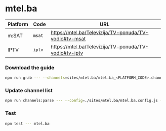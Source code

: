 # mtel.ba

| Platform | Code   | URL                                                   |
| -------- | ------ | ----------------------------------------------------- |
| m:SAT    | `msat` | https://mtel.ba/Televizija/TV-ponuda/TV-vodic#tv-msat |
| IPTV     | `iptv` | https://mtel.ba/Televizija/TV-ponuda/TV-vodic#tv-iptv |

### Download the guide

```sh
npm run grab --- --channels=sites/mtel.ba/mtel.ba_<PLATFORM_CODE>.channels.xml
```

### Update channel list

```sh
npm run channels:parse --- --config=./sites/mtel.ba/mtel.ba.config.js --output=./sites/mtel.ba/mtel.ba_<PLATFORM_CODE>.channels.xml --set=platform:<PLATFORM_CODE>
```

### Test

```sh
npm test --- mtel.ba
```
